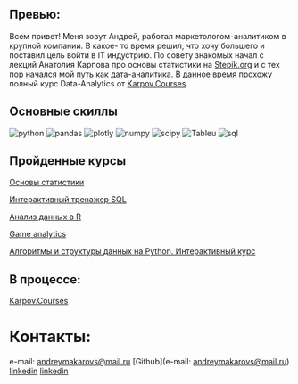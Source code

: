 ## Превью:

Всем привет! Меня зовут Андрей, работал маркетологом-аналитиком в крупной компании.
В какое- то время решил, что хочу большего и поставил цель войти в IT индустрию. 
По совету знакомых начал с лекций Анатолия Карпова про основы статистики на [Stepik.org](https://stepik.org/course/76/syllabus) и с тех пор начался мой путь как дата-аналитика.
В данное время прохожу полный курс Data-Analytics от [Karpov.Courses](https://karpov.courses/analytics).


## Основные скиллы

![python](https://camo.githubusercontent.com/a1b2dac5667822ee0d98ae6d799da61987fd1658dfeb4d2ca6e3c99b1535ebd8/68747470733a2f2f696d672e736869656c64732e696f2f62616467652f707974686f6e2d3336373041303f7374796c653d666f722d7468652d6261646765266c6f676f3d707974686f6e266c6f676f436f6c6f723d666664643534)
![pandas](https://camo.githubusercontent.com/f737c8a9e60949e59f80fcca0b0019df76efb3c8ae56d38736bb93e44b447000/68747470733a2f2f696d672e736869656c64732e696f2f62616467652f70616e6461732d2532333135303435382e7376673f7374796c653d666f722d7468652d6261646765266c6f676f3d70616e646173266c6f676f436f6c6f723d7768697465)
![plotly](https://camo.githubusercontent.com/2f9c3edd9ff2d48dd262b930c3f5faf9d5956ae61661f2df1d4c941f143d36c8/68747470733a2f2f696d672e736869656c64732e696f2f62616467652f506c6f746c792d2532333346344637352e7376673f7374796c653d666f722d7468652d6261646765266c6f676f3d706c6f746c79266c6f676f436f6c6f723d7768697465)
![numpy](https://camo.githubusercontent.com/a1c5e9056e3be1e1058d8517b025af60f61f75395a78245776db71a7703aff9c/68747470733a2f2f696d672e736869656c64732e696f2f62616467652f6e756d70792d2532333031333234332e7376673f7374796c653d666f722d7468652d6261646765266c6f676f3d6e756d7079266c6f676f436f6c6f723d7768697465)
![scipy](https://camo.githubusercontent.com/e70497c8ce44be13c11100d9ca6cd835a78ef716df5b4385c44ada096dec357a/68747470733a2f2f696d672e736869656c64732e696f2f62616467652f53636950792d2532333043353541352e7376673f7374796c653d666f722d7468652d6261646765266c6f676f3d7363697079266c6f676f436f6c6f723d257768697465)
![Tableu](https://camo.githubusercontent.com/1b1a1740cefbf2af3fa3573461dfaa66f314a9c10671d00293060d455e1659a3/68747470733a2f2f696d672e736869656c64732e696f2f62616467652f5461626c6561752d4539373632373f7374796c653d666f722d7468652d6261646765266c6f676f3d5461626c656175266c6f676f436f6c6f723d7768697465)
![sql](https://camo.githubusercontent.com/5f7f77c7e7ff5940318d4bf01fa871b289a4ba27f4477975ee97e233ccf8b323/687474703a2f2f696d672e736869656c64732e696f2f62616467652f2d53716c2d3039303930393f7374796c653d666f722d7468652d6261646765266c6f676f3d6d7973716c266c6f676f436f6c6f723d303036343838)


## Пройденные курсы

[Основы статистики](https://stepik.org/course/76/syllabus)

[Интерактивный тренажер SQL](https://stepik.org/course/63054/syllabus)

[Анализ данных в R](https://stepik.org/course/129/syllabus)

[Game analytics](https://www.devtodev.com/education/online-course/certificate/lZoa0al_slW9paazPWvy8w)

[Алгоритмы и структуры данных на Python. Интерактивный курс](https://gb.ru/certificates/891714)

## В процессе:

[Karpov.Courses](https://karpov.courses/analytics)


# Контакты:

e-mail: andreymakarovs@mail.ru
[Github](e-mail: andreymakarovs@mail.ru)
[linkedin](www.linkedin.com/in/andreymkv)
[linkedin](www.linkedin.com/in/andreymkv)
